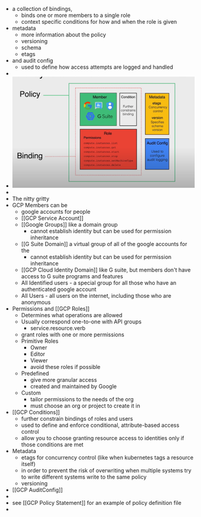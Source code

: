 - a collection of bindings,
	- binds one or more members to a single role
	- context specific conditions for how and when the role is given
- metadata
	- more information about the policy
	- versioning
	- schema
	- etags
- and audit config
	- used to define how access attempts are logged and handled
-
- ![Screen Shot 2022-12-05 at 3.03.49 PM.png](../assets/Screen_Shot_2022-12-05_at_3.03.49_PM_1670270744129_0.png)
-
- The nitty gritty
- GCP Members can be
	- google accounts for people
	- [[GCP Service Account]]
	- [[Google Groups]] like a domain group
		- cannot establish identity but can be used for permission inheritance
	- [[G Suite Domain]] a virtual group of all of the google accounts for the
		- cannot establish identity but can be used for permission inheritance
	- [[GCP Cloud Identity Domain]] like G suite, but members don't have access to G suite programs and features
	- All Identified users - a special group for all those who have an authenticated google account
	- All Users - all users on the internet, including those who are anonymous
- Permissions and [[GCP Roles]]
	- Determines what operations are allowed
	- Usually correspond one-to-one with API groups
		- service.resource.verb
	- grant roles with one or more permissions
	- Primitive Roles
		- Owner
		- Editor
		- Viewer
		- avoid these roles if possible
	- Predefined
		- give more granular access
		- created and maintained by Google
	- Custom
		- tailor permissions to the needs of the org
		- must choose an org or project to create it in
- [[GCP Conditions]]
	- further constrain bindings of roles and users
	- used to define and enforce conditional, attribute-based access control
	- allow you to choose granting resource access to identities only if those conditions are met
- Metadata
	- etags for concurrency control (like when kubernetes tags a resource itself)
	- in order to prevent the risk of overwriting when multiple systems try to write different systems write to the same policy
	- versioning
- [[GCP AuditConfig]]
-
- see [[GCP Policy Statement]] for an example of policy definition file
-
